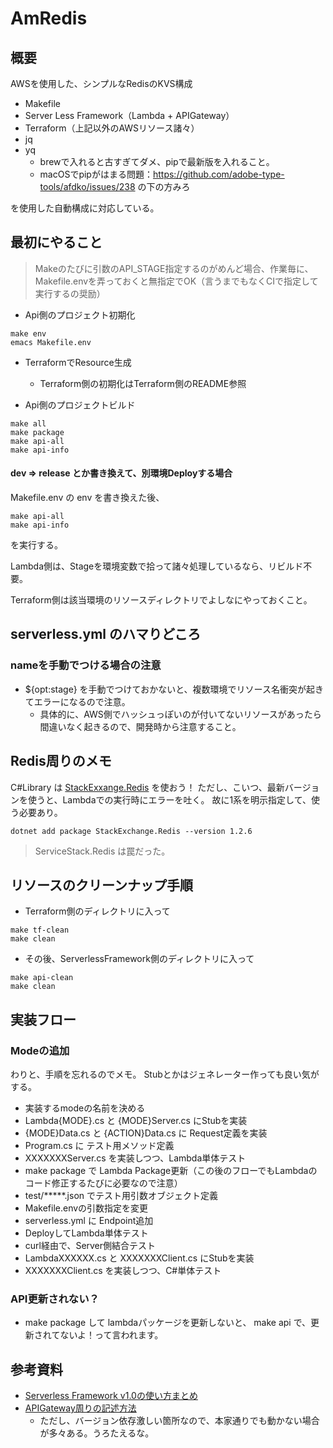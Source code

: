 AmRedis
======================================================================

概要
----------------------------------------------------------------------

AWSを使用した、シンプルなRedisのKVS構成

- Makefile 
- Server Less Framework（Lambda + APIGateway）
- Terraform（上記以外のAWSリソース諸々）
- jq
- yq
	- brewで入れると古すぎてダメ、pipで最新版を入れること。
	- macOSでpipがはまる問題：https://github.com/adobe-type-tools/afdko/issues/238 の下の方みろ

を使用した自動構成に対応している。

最初にやること
----------------------------------------------------------------------

> Makeのたびに引数のAPI_STAGE指定するのがめんど場合、作業毎に、Makefile.envを弄っておくと無指定でOK（言うまでもなくCIで指定して実行するの奨励）

- Api側のプロジェクト初期化

```
make env
emacs Makefile.env
```

- TerraformでResource生成
	- Terraform側の初期化はTerraform側のREADME参照

- Api側のプロジェクトビルド


```
make all
make package
make api-all
make api-info
```

#### dev => release とか書き換えて、別環境Deployする場合

Makefile.env の env を書き換えた後、

```
make api-all
make api-info
```

を実行する。

Lambda側は、Stageを環境変数で拾って諸々処理しているなら、リビルド不要。

Terraform側は該当環境のリソースディレクトリでよしなにやっておくこと。

serverless.yml のハマりどころ
----------------------------------------------------------------------

### nameを手動でつける場合の注意

- ${opt:stage} を手動でつけておかないと、複数環境でリソース名衝突が起きてエラーになるので注意。
	- 具体的に、AWS側でハッシュっぽいのが付いてないリソースがあったら間違いなく起きるので、開発時から注意すること。


Redis周りのメモ
----------------------------------------------------------------------

C#Library は [StackExxange.Redis](https://www.nuget.org/packages/StackExchange.Redis/1.2.6) を使おう！
ただし、こいつ、最新バージョンを使うと、Lambdaでの実行時にエラーを吐く。
故に1系を明示指定して、使う必要あり。


```
dotnet add package StackExchange.Redis --version 1.2.6
```

> ServiceStack.Redis は罠だった。


リソースのクリーンナップ手順
----------------------------------------------------------------------

- Terraform側のディレクトリに入って

```
make tf-clean
make clean
```

- その後、ServerlessFramework側のディレクトリに入って

```
make api-clean
make clean
```

実装フロー
----------------------------------------------------------------------

### Modeの追加

わりと、手順を忘れるのでメモ。
Stubとかはジェネレーター作っても良い気がする。

- 実装するmodeの名前を決める
- Lambda{MODE}.cs と {MODE}Server.cs にStubを実装
- {MODE}Data.cs と {ACTION}Data.cs に Request定義を実装
- Program.cs に テスト用メソッド定義
- XXXXXXXServer.cs を実装しつつ、Lambda単体テスト
- make package で Lambda Package更新（この後のフローでもLambdaのコード修正するたびに必要なので注意）
- test/*****.json でテスト用引数オブジェクト定義
- Makefile.envの引数指定を変更
- serverless.yml に Endpoint追加
- DeployしてLambda単体テスト
- curl経由で、Server側結合テスト
- LambdaXXXXXX.cs と XXXXXXXClient.cs にStubを実装
- XXXXXXXClient.cs を実装しつつ、C#単体テスト

### API更新されない？

- make package して lambdaパッケージを更新しないと、 make api で、更新されてないよ！って言われます。

参考資料
----------------------------------------------------------------------

- [Serverless Framework v1.0の使い方まとめ](https://qiita.com/horike37/items/b295a91908fcfd4033a2)
- [APIGateway周りの記述方法](https://serverless.com/framework/docs/providers/aws/events/apigateway/#setting-api-keys-for-your-rest-api)
	- ただし、バージョン依存激しい箇所なので、本家通りでも動かない場合が多々ある。うろたえるな。
